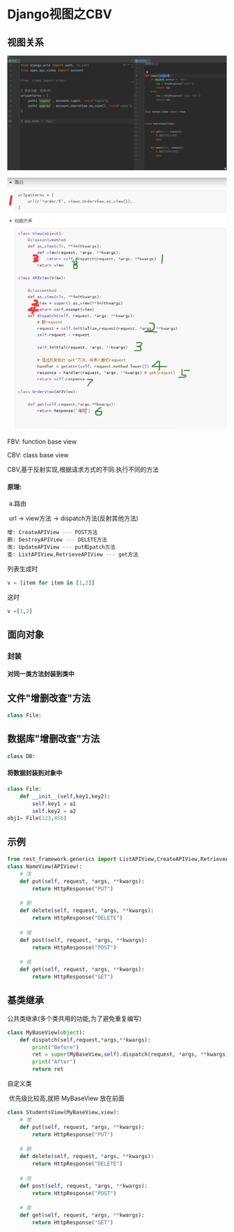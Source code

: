 # Django视图之CBV

## 视图关系

![image-20230527235831949](./assets/image-20230527235831949.png)

![image-20210913224654610](./assets/image-20210913224654610-1685203240386-1.png)

FBV: function base view

CBV: class base view

CBV,基于反射实现,根据请求方式的不同.执行不同的方法

#### 原理:

​	a.路由

​		url -> view方法 -> dispatch方法(反射其他方法)



  ```python
  增: CreateAPIView --- POST方法
  删: DestroyAPIView --- DELETE方法
  改: UpdateAPIView --- put和patch方法
  查: ListAPIView,RetrieveAPIView --- get方法
  ```



列表生成时

```python
v = [item for item in [1,2]]
```

这时

```python
v =[1,2]
```

## 面向对象

### 封装

#### 	对同一类方法封装到类中

## 文件"增删改查"方法

```python
class File:
```

## 数据库"增删改查"方法

```python
class DB:
```



#### 将数据封装到对象中

```python
class File:
    def __init__(self,key1,key2):
        self.key1 = a1
        self.key2 = a2
obj1= File(123,456)
```

## 示例

```python
from rest_framework.generics import ListAPIView,CreateAPIView,RetrieveAPIView,UpdateAPIView,DestroyAPIView
class NameView(APIView):
    # 改
    def put(self, request, *args, **kwargs):
        return HttpResponse("PUT")
    
    # 删
    def delete(self, request, *args, **kwargs):
        return HttpResponse("DELETE")
    
    # 增
    def post(self, request, *args, **kwargs):
        return HttpResponse("POST")

    # 查
    def get(self, request, *args, **kwargs):
        return HttpResponse("GET")
```

## 基类继承

公共类继承(多个类共用的功能,为了避免重复编写)

```python
class MyBaseView(object):
    def dispatch(self,request,*args,**kwargs):
        print("Before")
        ret = super(MyBaseView,self).dispatch(request, *args, **kwargs)
        print("After")
        return ret
```

自定义类

​	优先级比较高,就把 MyBaseView 放在前面

```python
class StudentsView(MyBaseView,view):
    # 增
    def put(self, request, *args, **kwargs):
        return HttpResponse("PUT")
    
    # 删
    def delete(self, request, *args, **kwargs):
        return HttpResponse("DELETE")
    
    # 改
    def post(self, request, *args, **kwargs):
        return HttpResponse("POST")

    # 查
    def get(self, request, *args, **kwargs):
        return HttpResponse("GET")
```






